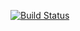 [![Build Status](https://travis-ci.com/maciejzelasko/FunctionalExtensions.svg?branch=develop)](https://travis-ci.com/maciejzelasko/FunctionalExtensions)
